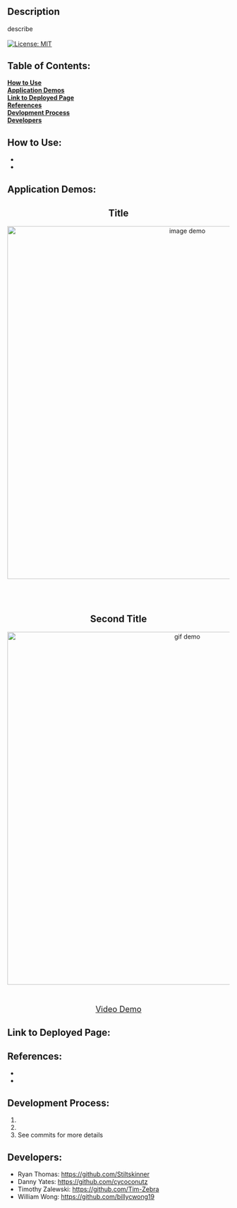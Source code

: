 # 

## Description
describe <br /> <br />
[![License: MIT](https://img.shields.io/badge/License-MIT-yellow.svg)](https://opensource.org/licenses/MIT)


## Table of Contents:

  **[How to Use](#how-to-use)** <br />
  **[Application Demos](#application-demos)** <br />
  **[Link to Deployed Page](#link-to-deployed-page)** <br />
  **[References](#references)** <br />
  **[Devlopment Process](#development-process)** <br />
  **[Developers](#developers)** <br />

## How to Use:
* 
* 

## Application Demos:
<h2 align="center">Title</h2>
<p align="center"><img src="./demos/.png" alt="image demo" width="800" height="auto"/></p> <br /><br />
<h2 align="center">Second Title</h2>
<p align="center"><img src="./demos/.gif" alt="gif demo" width="800" height="auto"/></p> <br />
<p align="center"><font size="4"><a href="">Video Demo</a></font></p>

## Link to Deployed Page:


## References:
* 
* 

## Development Process:
1. 
2. 
3. See commits for more details

## Developers:
* Ryan Thomas: https://github.com/Stiltskinner <br />
* Danny Yates: https://github.com/cycoconutz <br />
* Timothy Zalewski: https://github.com/Tim-Zebra <br />
* William Wong: https://github.com/billycwong19